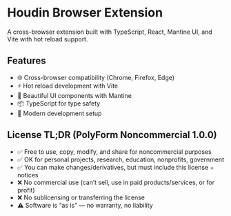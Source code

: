 # Houdin Browser Extension

A cross-browser extension built with TypeScript, React, Mantine UI, and Vite with hot reload support.

## Features

- 🌐 Cross-browser compatibility (Chrome, Firefox, Edge)
- ⚡ Hot reload development with Vite
- 🎨 Beautiful UI components with Mantine
- 📦 TypeScript for type safety
- 🔧 Modern development setup

## License TL;DR (PolyForm Noncommercial 1.0.0)

- ✅ Free to use, copy, modify, and share for noncommercial purposes
- ✅ OK for personal projects, research, education, nonprofits, government
- ✅ You can make changes/derivatives, but must include this license + notices
- ❌ No commercial use (can’t sell, use in paid products/services, or for profit)
- ❌ No sublicensing or transferring the license
- ⚠️ Software is “as is” — no warranty, no liability
